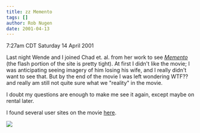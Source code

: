 ```yaml
---
title: zz Memento
tags: []
author: Rob Nugen
date: 2001-04-13
---
```


<title></title>
<p class=date>7:27am CDT Saturday 14 April 2001</p>

<p>Last night Wende and I joined Chad et. al. from her work to see <a
href="http://www.otnemem.com/"><em>Memento</em></a> (the flash portion
of the site is pretty tight).  At first I
didn't like the movie; I was anticipating seeing imagery of him losing
his wife, and I really didn't want to see that.  But by the end of the
movie I was left wondering WTF?? and really am still not quite sure
what we "reality" in the movie.</p>

<p>I doubt my questions are enough to make me see it again, except
maybe on rental later.</p>

<p>I found several user sites on the movie <a
href="http://www.google.com/search?q=memento+short+term+memory+loss&btnG=Google+Search">here</a>.

<p><img src='/images/rob/wL-ROB.gif'/></p>

